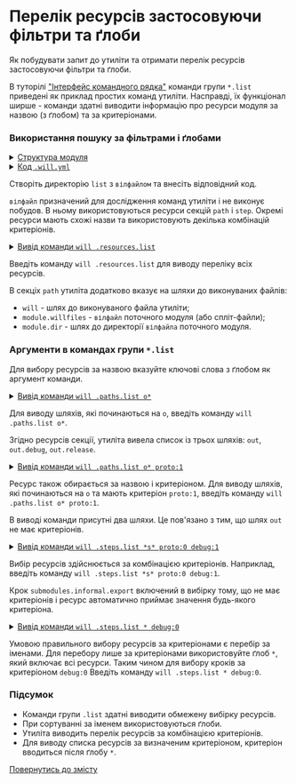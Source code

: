 # Перелік ресурсів застосовуючи фільтри та ґлоби

Як побудувати запит до утиліти та отримати перелік ресурсів застосовуючи фільтри та ґлоби.

В туторілі ["Інтерфейс командного рядка"](CLI.md) команди групи `*.list` приведені як приклад простих команд утиліти. Насправді, їх функціонал ширше - команди здатні виводити інформацію про ресурси модуля за назвою (з ґлобом) та за критеріонами.  

### Використання пошуку за фільтрами і ґлобами   

<details>
  <summary><u>Структура модуля</u></summary>

```
list
  └── .will.yml  

```

</details>
<details>
  <summary><u>Код <code>.will.yml</code></u></summary>

```yaml
path :

  proto : './proto'
  in : '.'
  out : 'out'
  out.debug :
    path : './out/debug'
    criterion :
      debug : 1
      proto : 1
  out.release :
    path : './out/release'
    criterion :
      debug : 0
      proto : 0

step :

  reflect.proto :
    inherit : predefined.reflect
    reflector :
      reflector::reflect.proto.*=1
    criterion :
      debug : [ 0,1 ]
      proto : 1

  reflect.submodules :
    inherit : predefined.reflect
    reflector :
      reflector::reflect.submodules*=1
    criterion :
      debug : 1
      proto : 0

  delete.out.debug :
    inherit : predefined.delete
    filePath : path::out.debug
    criterion :
      debug : 1

  submodules.informal.export :
    currentPath : path::dirPath
    shell : 'will .each ./module .export'

```

</details>

Створіть директорію `list` з `вілфайлом` та внесіть відповідний код.

`вілфайл` призначений для дослідження команд утиліти і не виконує побудов. В ньому використовуються ресурси секцій `path` i `step`. Окремі ресурси мають схожі назви та використовують декілька комбінацій критеріонів.  

<details>
  <summary><u>Вивід команди <code>will .resources.list</code></u></summary>

```
[user@user ~]$ will .resources.list
...
About
  enabled : 1

Paths
  will : '/usr/lib/node_modules/willbe/proto/dwtools/atop/will/Exec'
  module.willfiles : '/path_to_file/.will.yml'
  module.dir : '/path_to_file'
  proto : './proto'
  in : '.'
  out : 'out'
  out.debug : './out/debug'
  out.release : './out/release'

step::reflect.proto.
  criterion :
    debug : 0
    proto : 1
  opts :
    reflector : reflector::reflect.proto.*=1
  inherit :
    predefined.reflect

step::reflect.proto.debug
  criterion :
    debug : 1
    proto : 1
  opts :
    reflector : reflector::reflect.proto.*=1
  inherit :
    predefined.reflect

step::reflect.submodules
  criterion :
    debug : 1
    proto : 0
  opts :
    reflector : reflector::reflect.submodules*=1
  inherit :
    predefined.reflect

step::delete.out.debug
  criterion :
    debug : 1
  opts :
    filePath : path::out.debug
  inherit :
    predefined.delete

step::submodules.informal.export
  opts :
    currentPath : path::dirPath
    shell : will .each ./module .export
  inherit :
    shell.run

```

</details>

Введіть команду `will .resources.list` для виводу переліку всіх ресурсів.

В секціх `path` утиліта додатково вказує на шляхи до виконуваних файлів:  
- `will` - шлях до виконуваного файла утиліти;  
- `module.willfiles` - `вілфайл` поточного модуля (або спліт-файли);  
- `module.dir` - шлях до директорії `вілфайла` поточного модуля.  

### Аргументи в командах групи `*.list`

Для вибору ресурсів за назвою вказуйте ключові слова з ґлобом як аргумент команди. 

<details>
  <summary><u>Вивід команди <code>will .paths.list о*</code></u></summary>

```
[user@user ~]$ will .paths.list o*
...
Paths
  out : 'out'
  out.debug : './out/debug'
  out.release : './out/release'

```

</details>

Для виводу шляхів, які починаються на `o`, введіть команду `will .paths.list о*`. 

Згідно ресурсів секції, утиліта вивела список із трьох шляхів: `out`, `out.debug`, `out.release`.

<details>
  <summary><u>Вивід команди <code>will .paths.list о* proto:1</code></u></summary>

```
[user@user ~]$ will .paths.list o* proto:1
...
Paths
  out : 'out'
  out.debug : './out/debug'

```

</details>

Ресурс також обирається за назвою і критеріоном. Для виводу шляхів, які починаються на `o` та мають критеріон `proto:1`, введіть команду `will .paths.list о* proto:1`.

В виводі команди присутні два шляхи. Це пов'язано з тим, що шлях `out` не має критеріонів.

<details>
  <summary><u>Вивід команди <code>will .steps.list *s* proto:0 debug:1</code></u></summary>

```
[user@user ~]$ will .steps.list *s* proto:0 debug:1
...
step::reflect.submodules
  criterion :
    debug : 1
    proto : 0
  opts :
    reflector : reflector::reflect.submodules*=1
  inherit :
    predefined.reflect

step::submodules.informal.export
  opts :
    currentPath : path::dirPath
    shell : will .each ./module .export
  inherit :
    shell.run

```

</details>

Вибір ресурсів здійснюється за комбінацією критеріонів. Наприклад, введіть команду `will .steps.list *s* proto:0 debug:1`.

Крок `submodules.informal.export` включений в вибірку тому, що не має критеріонів і ресурс автоматично приймає значення будь-якого критеріона.  

<details>
  <summary><u>Вивід команди <code>will .steps.list * debug:0</code></u></summary>

```
[user@user ~]$ will .steps.list * debug:0
...
step::reflect.proto.
  criterion :
    debug : 0
    proto : 1
  opts :
    reflector : reflector::reflect.proto.*=1
  inherit :
    predefined.reflect

step::submodules.informal.export
  opts :
    currentPath : path::dirPath
    shell : will .each ./module .export
  inherit :
    shell.run

```

</details>

Умовою правильного вибору ресурсів за критеріонами є перебір за іменами. Для перебору лише за критеріонами використовуйте ґлоб `*`, який включає всі ресурси. Таким чином для вибору кроків за критеріоном `debug:0` Введіть команду `will .steps.list * debug:0`.

### Підсумок   

- Команди групи `.list` здатні виводити обмежену вибірку ресурсів.  
- При сортуванні за іменем використовуються ґлоби.  
- Утиліта виводить перелік ресурсів за комбінацією критеріонів.
- Для виводу списка ресурсів за визначеним критеріоном, критеріон вводиться після ґлобу `*`.

[Повернутись до змісту](../README.md#tutorials)
